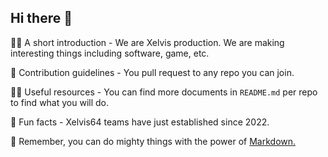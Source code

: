 ## Hi there 👋


🙋‍♀️ A short introduction - We are Xelvis production. We are making interesting things including software, game, etc.

🌈 Contribution guidelines - You pull request to any repo you can join.

👩‍💻 Useful resources - You can find more documents in `README.md` per repo to find what you will do.

🍿 Fun facts - Xelvis64 teams have just established since 2022.

🧙 Remember, you can do mighty things with the power of [Markdown.](https://docs.github.com/github/writing-on-github/getting-started-with-writing-and-formatting-on-github/basic-writing-and-formatting-syntax)

